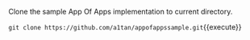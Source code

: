 Clone the sample App Of Apps implementation to current directory.

`git clone https://github.com/a1tan/appofappssample.git`{{execute}}